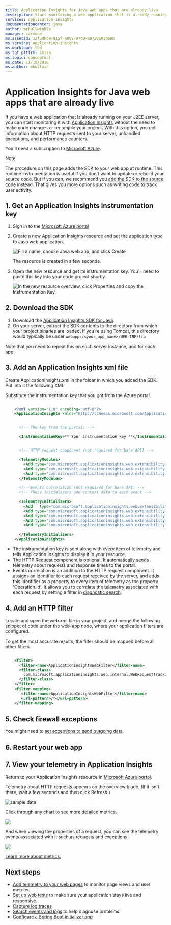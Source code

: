 ```yaml
---
title: Application Insights for Java web apps that are already live
description: Start monitoring a web application that is already running on your server
services: application-insights
documentationcenter: java
author: mrbullwinkle
manager: carmonm
ms.assetid: 12f3dbb9-915f-4087-87c9-807286030b0b
ms.service: application-insights
ms.workload: tbd
ms.tgt_pltfrm: ibiza
ms.topic: conceptual
ms.date: 11/10/2016
ms.author: mbullwin
---
```

# Application Insights for Java web apps that are already live

If you have a web application that is already running on your J2EE server, you can start monitoring it with [Application Insights](../../application-insights/app-insights-overview.md) without the need to make code changes or recompile your project. With this option, you get information about HTTP requests sent to your server, unhandled exceptions, and performance counters.

You'll need a subscription to [Microsoft Azure](https://azure.com).

> [!NOTE]
> The procedure on this page adds the SDK to your web app at runtime. This runtime instrumentation is useful if you don't want to update or rebuild your source code. But if you can, we recommend you [add the SDK to the source code](java-get-started.md) instead. That gives you more options such as writing code to track user activity.
> 
> 

## 1. Get an Application Insights instrumentation key
1. Sign in to the [Microsoft Azure portal](https://portal.azure.com)
2. Create a new Application Insights resource and set the application type to Java web application.
   
    ![Fill a name, choose Java web app, and click Create](./media/java-live/02-create.png)

    The resource is created in a few seconds.

4. Open the new resource and get its instrumentation key. You'll need to paste this key into your code project shortly.
   
    ![In the new resource overview, click Properties and copy the Instrumentation Key](./media/java-live/03-key.png)

## 2. Download the SDK
1. Download the [Application Insights SDK for Java](https://aka.ms/aijavasdk). 
2. On your server, extract the SDK contents to the directory from which your project binaries are loaded. If you’re using Tomcat, this directory would typically be under `webapps/<your_app_name>/WEB-INF/lib`

Note that you need to repeat this on each server instance, and for each app.

## 3. Add an Application Insights xml file
Create ApplicationInsights.xml in the folder in which you added the SDK. Put into it the following XML.

Substitute the instrumentation key that you got from the Azure portal.

```XML

    <?xml version="1.0" encoding="utf-8"?>
    <ApplicationInsights xmlns="http://schemas.microsoft.com/ApplicationInsights/2013/Settings" schemaVersion="2014-05-30">


      <!-- The key from the portal: -->

      <InstrumentationKey>** Your instrumentation key **</InstrumentationKey>


      <!-- HTTP request component (not required for bare API) -->

      <TelemetryModules>
        <Add type="com.microsoft.applicationinsights.web.extensibility.modules.WebRequestTrackingTelemetryModule"/>
        <Add type="com.microsoft.applicationinsights.web.extensibility.modules.WebSessionTrackingTelemetryModule"/>
        <Add type="com.microsoft.applicationinsights.web.extensibility.modules.WebUserTrackingTelemetryModule"/>
      </TelemetryModules>

      <!-- Events correlation (not required for bare API) -->
      <!-- These initializers add context data to each event -->

      <TelemetryInitializers>
        <Add   type="com.microsoft.applicationinsights.web.extensibility.initializers.WebOperationIdTelemetryInitializer"/>
        <Add type="com.microsoft.applicationinsights.web.extensibility.initializers.WebOperationNameTelemetryInitializer"/>
        <Add type="com.microsoft.applicationinsights.web.extensibility.initializers.WebSessionTelemetryInitializer"/>
        <Add type="com.microsoft.applicationinsights.web.extensibility.initializers.WebUserTelemetryInitializer"/>
        <Add type="com.microsoft.applicationinsights.web.extensibility.initializers.WebUserAgentTelemetryInitializer"/>

      </TelemetryInitializers>
    </ApplicationInsights>
```

* The instrumentation key is sent along with every item of telemetry and tells Application Insights to display it in your resource.
* The HTTP Request component is optional. It automatically sends telemetry about requests and response times to the portal.
* Events correlation is an addition to the HTTP request component. It assigns an identifier to each request received by the server, and adds this identifier as a property to every item of telemetry as the property 'Operation.Id'. It allows you to correlate the telemetry associated with each request by setting a filter in [diagnostic search](../../azure-monitor/app/diagnostic-search.md).

## 4. Add an HTTP filter
Locate and open the web.xml file in your project, and merge the following snippet of code under the web-app node, where your application filters are configured.

To get the most accurate results, the filter should be mapped before all other filters.

```XML

    <filter>
      <filter-name>ApplicationInsightsWebFilter</filter-name>
      <filter-class>
        com.microsoft.applicationinsights.web.internal.WebRequestTrackingFilter
      </filter-class>
    </filter>
    <filter-mapping>
       <filter-name>ApplicationInsightsWebFilter</filter-name>
       <url-pattern>/*</url-pattern>
    </filter-mapping>
```

## 5. Check firewall exceptions
You might need to [set exceptions to send outgoing data](../../azure-monitor/app/ip-addresses.md).

## 6. Restart your web app
## 7. View your telemetry in Application Insights
Return to your Application Insights resource in [Microsoft Azure portal](https://portal.azure.com).

Telemetry about HTTP requests appears on the overview blade. (If it isn't there, wait a few seconds and then click Refresh.)

![sample data](./media/java-live/5-results.png)

Click through any chart to see more detailed metrics. 

![](./media/java-live/6-barchart.png)

And when viewing the properties of a request, you can see the telemetry events associated with it such as requests and exceptions.

![](./media/java-live/7-instance.png)

[Learn more about metrics.](../../application-insights/app-insights-metrics-explorer.md)

## Next steps
* [Add telemetry to your web pages](javascript.md) to monitor page views and user metrics.
* [Set up web tests](../../application-insights/app-insights-monitor-web-app-availability.md) to make sure your application stays live and responsive.
* [Capture log traces](java-trace-logs.md)
* [Search events and logs](../../azure-monitor/app/diagnostic-search.md) to help diagnose problems.
* [Configure a Spring Boot initializer app](https://docs.microsoft.com/java/azure/spring-framework/configure-spring-boot-java-applicationinsights)
